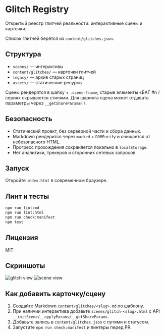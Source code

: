 # Glitch Registry

Открытый реестр глитчей реальности: интерактивные сцены и карточки.

Список глитчей берётся из `content/glitches.json`.

## Структура

- `scenes/` — интерактивы
- `content/glitches/` — карточки глитчей
- `legacy/` — архив старых страниц
- `assets/` — статические ресурсы

Сцены рендерятся в шапку + `.scene-frame`; старые элементы «БАГ #n / серия» скрываются стилями. Для шаринга сцена может отдавать параметры через `__getShareParams()`.

## Безопасность

- Статический проект, без серверной части и сбора данных.
- Markdown рендерится через `marked` + `DOMPurify` и очищается от небезопасного HTML.
- Прогресс прохождения сохраняется локально в `localStorage`.
- Нет аналитики, трекеров и сторонних сетевых запросов.

## Запуск

Откройте `index.html` в современном браузере.

## Линт и тесты

```bash
npm run lint:md
npm run lint:html
npm run check:manifest
npm test
```

## Лицензия

MIT

## Скриншоты

![glitch view](https://raw.githubusercontent.com/diviper/8glitchs/3841247b83a55794d5cd3736cb682a304b744412/screenshots/card.png)
![scene view](https://placehold.co/600x400?text=Scene%20View)

## Как добавить карточку/сцену

1. Создайте Markdown `content/glitches/<slug>.md` по шаблону.
2. При наличии интерактива добавьте `scenes/glitch-<slug>.html` с API `__initScene/__applyParams/__getShareParams`.
3. Добавьте запись в `content/glitches.json` с путями и статусом.
4. Запустите `npm run check:manifest` и линтеры перед PR.

